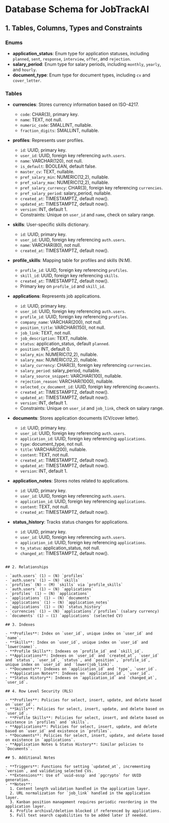 # Database Schema for JobTrackAI

## 1. Tables, Columns, Types and Constraints

### Enums

- **application_status**: Enum type for application statuses, including `planned`, `sent`, `response`, `interview`, `offer`, and `rejection`.
- **salary_period**: Enum type for salary periods, including `monthly`, `yearly`, and `hourly`.
- **document_type**: Enum type for document types, including `cv` and `cover_letter`.

### Tables

- **currencies**: Stores currency information based on ISO-4217.
  - `code`: CHAR(3), primary key.
  - `name`: TEXT, not null.
  - `numeric_code`: SMALLINT, nullable.
  - `fraction_digits`: SMALLINT, nullable.

- **profiles**: Represents user profiles.
  - `id`: UUID, primary key.
  - `user_id`: UUID, foreign key referencing `auth.users`.
  - `name`: VARCHAR(120), not null.
  - `is_default`: BOOLEAN, default false.
  - `master_cv`: TEXT, nullable.
  - `pref_salary_min`: NUMERIC(12,2), nullable.
  - `pref_salary_max`: NUMERIC(12,2), nullable.
  - `pref_salary_currency`: CHAR(3), foreign key referencing `currencies`.
  - `pref_salary_period`: salary_period, nullable.
  - `created_at`: TIMESTAMPTZ, default now().
  - `updated_at`: TIMESTAMPTZ, default now().
  - `version`: INT, default 1.
  - Constraints: Unique on `user_id` and `name`, check on salary range.

- **skills**: User-specific skills dictionary.
  - `id`: UUID, primary key.
  - `user_id`: UUID, foreign key referencing `auth.users`.
  - `name`: VARCHAR(80), not null.
  - `created_at`: TIMESTAMPTZ, default now().

- **profile_skills**: Mapping table for profiles and skills (N:M).
  - `profile_id`: UUID, foreign key referencing `profiles`.
  - `skill_id`: UUID, foreign key referencing `skills`.
  - `created_at`: TIMESTAMPTZ, default now().
  - Primary key on `profile_id` and `skill_id`.

- **applications**: Represents job applications.
  - `id`: UUID, primary key.
  - `user_id`: UUID, foreign key referencing `auth.users`.
  - `profile_id`: UUID, foreign key referencing `profiles`.
  - `company_name`: VARCHAR(200), not null.
  - `position_title`: VARCHAR(150), not null.
  - `job_link`: TEXT, not null.
  - `job_description`: TEXT, nullable.
  - `status`: application_status, default `planned`.
  - `position`: INT, default 0.
  - `salary_min`: NUMERIC(12,2), nullable.
  - `salary_max`: NUMERIC(12,2), nullable.
  - `salary_currency`: CHAR(3), foreign key referencing `currencies`.
  - `salary_period`: salary_period, nullable.
  - `salary_source_snippet`: VARCHAR(100), nullable.
  - `rejection_reason`: VARCHAR(1000), nullable.
  - `selected_cv_document_id`: UUID, foreign key referencing `documents`.
  - `created_at`: TIMESTAMPTZ, default now().
  - `updated_at`: TIMESTAMPTZ, default now().
  - `version`: INT, default 1.
  - Constraints: Unique on `user_id` and `job_link`, check on salary range.

- **documents**: Stores application documents (CV/cover letter).
  - `id`: UUID, primary key.
  - `user_id`: UUID, foreign key referencing `auth.users`.
  - `application_id`: UUID, foreign key referencing `applications`.
  - `type`: document_type, not null.
  - `title`: VARCHAR(200), nullable.
  - `content`: TEXT, not null.
  - `created_at`: TIMESTAMPTZ, default now().
  - `updated_at`: TIMESTAMPTZ, default now().
  - `version`: INT, default 1.

- **application_notes**: Stores notes related to applications.
  - `id`: UUID, primary key.
  - `user_id`: UUID, foreign key referencing `auth.users`.
  - `application_id`: UUID, foreign key referencing `applications`.
  - `content`: TEXT, not null.
  - `created_at`: TIMESTAMPTZ, default now().

- **status_history**: Tracks status changes for applications.
  - `id`: UUID, primary key.
  - `user_id`: UUID, foreign key referencing `auth.users`.
  - `application_id`: UUID, foreign key referencing `applications`.
  - `to_status`: application_status, not null.
  - `changed_at`: TIMESTAMPTZ, default now().
```

## 2. Relationships

- `auth.users` (1) — (N) `profiles`
- `auth.users` (1) — (N) `skills`
- `profiles` (N) — (M) `skills` via `profile_skills`
- `auth.users` (1) — (N) `applications`
- `profiles` (1) — (N) `applications`
- `applications` (1) — (N) `documents`
- `applications` (1) — (N) `application_notes`
- `applications` (1) — (N) `status_history`
- `currencies` (1) — (N) `applications`/`profiles` (salary currency)
- `documents` (1) — (1) `applications` (selected CV)

## 3. Indexes

- **Profiles**: Index on `user_id`, unique index on `user_id` and `name`.
- **Skills**: Index on `user_id`, unique index on `user_id` and `lower(name)`.
- **Profile Skills**: Indexes on `profile_id` and `skill_id`.
- **Applications**: Indexes on `user_id` and `created_at`, `user_id` and `status`, `user_id`, `status`, and `position`, `profile_id`, unique index on `user_id` and `lower(job_link)`.
- **Documents**: Indexes on `application_id` and `type`, `user_id`.
- **Application Notes**: Indexes on `application_id`, `user_id`.
- **Status History**: Indexes on `application_id` and `changed_at`, `user_id`.

## 4. Row Level Security (RLS)

- **Profiles**: Policies for select, insert, update, and delete based on `user_id`.
- **Skills**: Policies for select, insert, update, and delete based on `user_id`.
- **Profile Skills**: Policies for select, insert, and delete based on existence in `profiles` and `skills`.
- **Applications**: Policies for select, insert, update, and delete based on `user_id` and existence in `profiles`.
- **Documents**: Policies for select, insert, update, and delete based on existence in `applications`.
- **Application Notes & Status History**: Similar policies to `Documents`.

## 5. Additional Notes

- **Triggers**: Functions for setting `updated_at`, incrementing `version`, and validating selected CVs.
- **Extensions**: Use of `uuid-ossp` and `pgcrypto` for UUID generation.
- **Notes**:
  1. Content length validation handled in the application layer.
  2. URL normalization for `job_link` handled in the application layer.
  3. Kanban position management requires periodic reordering in the application layer.
  4. Profile archival/deletion blocked if referenced by applications.
  5. Full text search capabilities to be added later if needed. 